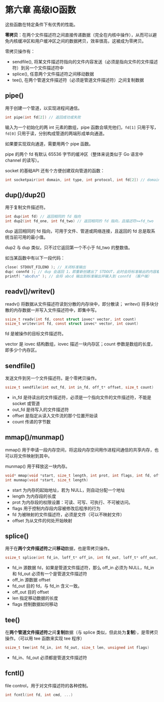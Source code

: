 # 第六章 高级IO函数

这些函数在特定条件下有优秀的性能。


**零拷贝**：在两个文件描述符之间直接传递数据（完全在内核中操作），从而可以避免内核缓冲区和用户缓冲区之间的数据拷贝，效率很高，这被成为零拷贝。

零拷贝操作有：

- sendfile(), 将某文件描述符指向的文件内容发送（必须是指向文件的文件描述符）到另一个文件描述符中
- splice(), 任意两个文件描述符之间移动数据
- tee(), 在两个管道文件描述符（必须是管道文件描述符）之间复制数据

## pipe()

用于创建一个管道，以实现进程间通信。

```c
int pipe(int fd[2]) // 返回成功或失败
```

输入为一个初始化的两 int 元素的数组，pipe 函数会填充他们，`fd[1]` 只用于写，`fd[0]` 只用于读，分别构成管道的两端形成单向通道。

如果要实现双向通道，需要用两个 pipe 函数。

pipe 的两个 fd 有默认 65536 字节的缓冲区（整体来说类似于 Go 语言中 channel 的读写）。

socket 的基础API 还有个方便创建双向管道的函数：
```c
int socketpair(int domain, int type, int protocol, int fd[2]) // domain 只可是本地的 AF_UNIX 协议族（本地文件用）
```

## dup()/dup2()

用于复制文件描述符。

```c
int dup(int fd) // 返回相同的 fd 指向
int dup2(int fd_one, int fd_two) // 返回相同的 fd 指向，且描述符>=fd_two
```

dup 返回相同的 fd 指向，可用于文件、管道或网络连接，且返回的 fd 总是取系统当前可用的最小值。

dup2 与 dup 类似，只不过它返回第一个不小于 fd_two 的整数值。

如当某函数中有以下一段代码：
```c
close( STDOUT_FILENO ); // 关闭标准输出
dup( connfd ); // dup 会返回 1，即重新创建出了 STDOUT，此时会将标准输出的内容都输入到 connfd
printf( "abcd\n" ); // 会将 abcd 输出到标准输出并输入到 connfd （客户端）
```

## readv()/writev()

readv() 将数据从文件描述符读到分散的内存块中，即分散读；
writev() 将多块分散的内存数据一并写入文件描述符中，即集中写。

```c
ssize_t readv(int fd, const struct iovec* vector, int count)
ssize_t writev(int fd, const struct iovec* vector, int count)
```

fd 是被操作的目标文件描述符。

vector 是 iovec 结构数组，iovec 描述一块内存区；count 参数是数组的长度，即多少个内存区。

## sendfile()

发送文件到另一个文件描述符。是个零拷贝操作。

```c
ssize_t sendfile(int out_fd, int in_fd, off_t* offset, size_t count)
```

- in_fd 是待读出的文件描述符，必须是一个指向文件的文件描述符，不能是 socket 或管道
- out_fd 是待写入的文件描述符
- offset 是指定从读入文件流的那个位置开始读
- count 传递的字节数

## mmap()/munmap()

mmap() 用于申请一段内存空间，将这段内存空间用作进程间通信的共享内存，也可以将文件映射到其中。

munmap() 用于释放这一块内存。

```c
void* mmap(void *start, size_t length, int prot, int flags, int fd, off_t offset) // 返回目标内存区域的指针
int munmap(void *start, size_t length)
```

- start 为内存的起始地址，若为 NULL，则自动分配一个地址
- length 为内存段的长度
- prot 为内存段的权限设置：可读、可写、可执行、不可被访问。
- flags 用于控制内存段内容被修改后程序的行为
- fd 为被映射的文件描述符，必须是文件（可以不映射文件）
- offset 为从文件的何处开始映射

## splice()

用于在**两个文件描述符**之间**移动**数据，也是零拷贝操作。

```c
ssize_t splice(int fd_in, loff_t* off_in, int fd_out, loff_t* off_out, size_t len, unsigned int flags)
```

- fd_in 源数据 fd，如果是管道文件描述符，那么 off_in 必须为 NULL，fd_in 和 fd_out 必须有一个是管道文件描述符
- off_in 源数据 offset
- fd_out 目的 fd，与 fd_in 含义一致。
- off_out 目的 offset
- len 指定移动数据的长度
- flags 控制数据如何移动

## tee()

在**两个管道文件描述符**之间**复制**数据（与 splice 类似，但此处为**复制**），是零拷贝操作。（可以用 tee 函数来实现 tee 程序）

```c
ssize_t tee(int fd_in, int fd_out, size_t len, unsigned int flags)
```

- fd_in、fd_out 必须都是管道文件描述符

## fcntl()

file control，用于对文件描述符的各种控制。

```C
int fcntl(int fd, int cmd, ...)
```
